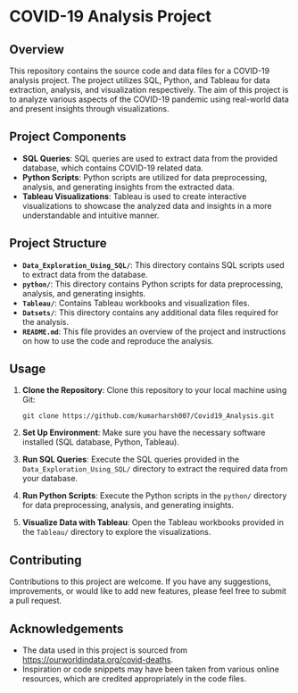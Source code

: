 # COVID-19 Analysis Project

## Overview
This repository contains the source code and data files for a COVID-19 analysis project. The project utilizes SQL, Python, and Tableau for data extraction, analysis, and visualization respectively. The aim of this project is to analyze various aspects of the COVID-19 pandemic using real-world data and present insights through visualizations.

## Project Components
- **SQL Queries**: SQL queries are used to extract data from the provided database, which contains COVID-19 related data.
- **Python Scripts**: Python scripts are utilized for data preprocessing, analysis, and generating insights from the extracted data.
- **Tableau Visualizations**: Tableau is used to create interactive visualizations to showcase the analyzed data and insights in a more understandable and intuitive manner.

## Project Structure
- **`Data_Exploration_Using_SQL/`**: This directory contains SQL scripts used to extract data from the database.
- **`python/`**: This directory contains Python scripts for data preprocessing, analysis, and generating insights.
- **`Tableau/`**: Contains Tableau workbooks and visualization files.
- **`Datsets/`**: This directory contains any additional data files required for the analysis.
- **`README.md`**: This file provides an overview of the project and instructions on how to use the code and reproduce the analysis.

## Usage
1. **Clone the Repository**: Clone this repository to your local machine using Git:

   ```
   git clone https://github.com/kumarharsh007/Covid19_Analysis.git
   ```

2. **Set Up Environment**: Make sure you have the necessary software installed (SQL database, Python, Tableau).

3. **Run SQL Queries**: Execute the SQL queries provided in the `Data_Exploration_Using_SQL/` directory to extract the required data from your database.

4. **Run Python Scripts**: Execute the Python scripts in the `python/` directory for data preprocessing, analysis, and generating insights.

5. **Visualize Data with Tableau**: Open the Tableau workbooks provided in the `Tableau/` directory to explore the visualizations.

## Contributing
Contributions to this project are welcome. If you have any suggestions, improvements, or would like to add new features, please feel free to submit a pull request.


## Acknowledgements
- The data used in this project is sourced from https://ourworldindata.org/covid-deaths.
- Inspiration or code snippets may have been taken from various online resources, which are credited appropriately in the code files.

